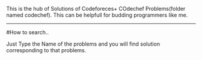 This is the hub of Solutions of Codeforeces+ COdechef Problems(folder named codechef). This can be helpfull for budding programmers like me.

- - - - - - - - - -

#How to search..

Just Type the Name of the problems and you will find solution corresponding to that problems.
